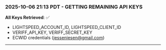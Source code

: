 ### **2025-10-06 21:13 PDT - GETTING REMAINING API KEYS**

**All Keys Retrieved**: ✅
- LIGHTSPEED_ACCOUNT_ID, LIGHTSPEED_CLIENT_ID
- VERIFF_API_KEY, VERIFF_SECRET_KEY
- ECWID credentials (jesseniesen@gmail.com)

---
